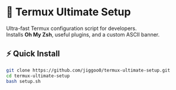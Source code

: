 # 🚀 Termux Ultimate Setup

Ultra-fast Termux configuration script for developers.  
Installs **Oh My Zsh**, useful plugins, and a custom ASCII banner.

## ⚡ Quick Install

```bash
git clone https://github.com/jiggoo0/termux-ultimate-setup.git
cd termux-ultimate-setup
bash setup.sh